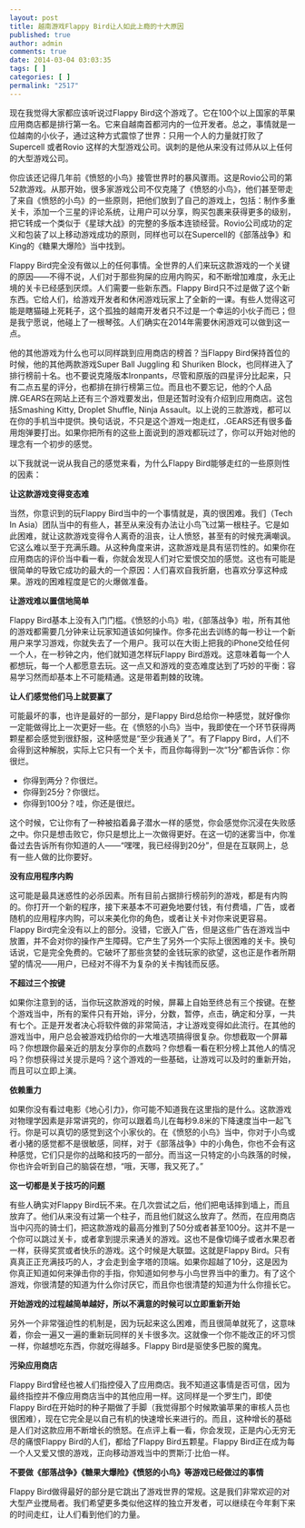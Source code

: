 ```yaml
---
layout: post
title: 越南游戏Flappy Bird让人如此上瘾的十大原因
published: true
author: admin
comments: true
date: 2014-03-04 03:03:35
tags: [ ]
categories: [ ]
permalink: "2517"
---
```



现在我觉得大家都应该听说过Flappy Bird这个游戏了。它在100个以上国家的苹果应用商店都是排行第一名。它来自越南首都河内的一位开发者。总之，事情就是一位越南的小伙子，通过这种方式震惊了世界：只用一个人的力量就打败了Supercell 或者Rovio 这样的大型游戏公司。讽刺的是他从来没有过师从以上任何的大型游戏公司。

你应该还记得几年前《愤怒的小鸟》接管世界时的暴风骤雨。这是Rovio公司的第52款游戏。从那开始，很多家游戏公司不仅克隆了《愤怒的小鸟》，他们甚至带走了来自《愤怒的小鸟》的一些原则，把他们放到了自己的游戏上，包括：制作多重关卡，添加一个三星的评论系统，让用户可以分享，购买包裹来获得更多的级别，把它转成一个类似于《星球大战》的完整的多版本连锁经营。Rovio公司成功的定义和包装了以上移动游戏成功的原则，同样也可以在Supercell的《部落战争》和King的《糖果大爆险》当中找到。

Flappy Bird完全没有做以上的任何事情。全世界的人们来玩这款游戏的一个关键的原因——不得不说，人们对于那些狗屎的应用内购买，和不断增加难度，永无止境的关卡已经感到厌烦。人们需要一些新东西。Flappy Bird只不过是做了这个新东西。它给人们，给游戏开发者和休闲游戏玩家上了全新的一课。有些人觉得这可能是瞎猫碰上死耗子，这个孤独的越南开发者只不过是一个幸运的小伙子而已；但是我宁愿说，他碰上了一根琴弦。人们确实在2014年需要休闲游戏可以做到这一点。

他的其他游戏为什么也可以同样跳到应用商店的榜首？当Flappy Bird保持首位的时候，他的其他两款游戏Super Ball Juggling 和 Shuriken Block，也同样进入了排行榜前十名。也不要说克隆版本Ironpants，尽管和原版的四星评分比起来，只有二点五星的评分，也都排在排行榜第三位。而且也不要忘记，他的个人品牌.GEARS在网站上还有三个游戏要发出，但是还暂时没有介绍到应用商店。这包括Smashing Kitty, Droplet Shuffle, Ninja Assault。以上说的三款游戏，都可以在你的手机当中提供。换句话说，不只是这个游戏一炮走红，.GEARS还有很多备用炮弹要打出。如果你把所有的这些上面说到的游戏都玩过了，你可以开始对他的理念有一个初步的感觉。

以下我就说一说从我自己的感觉来看，为什么Flappy Bird能够走红的一些原则性的因素：

**让这款游戏变得变态难**

当然，你意识到的玩Flappy Bird当中的一个事情就是，真的很困难。我们（Tech In Asia）团队当中的有些人，甚至从来没有办法让小鸟飞过第一根柱子。它是如此困难，就让这款游戏变得令人离奇的沮丧，让人愤怒，甚至有的时候充满嘲讽。它这么难以至于充满乐趣。从这种角度来讲，这款游戏是具有惩罚性的。如果你在应用商店的评价当中看一看，你就会发现人们对它爱恨交加的感觉。这也有可能是很简单的导致它成功的最大的一个原因：人们喜欢自我折磨，也喜欢分享这种成果。游戏的困难程度是它的火爆做准备。

**让游戏难以置信地简单**

Flappy Bird基本上没有入门门槛。《愤怒的小鸟》啦，《部落战争》啦，所有其他的游戏都需要几分钟来让玩家知道该如何操作。你多花出去训练的每一秒让一个新用户来学习游戏，你就失去了一个用户。我可以在大街上把我的iPhone交给任何一个人，在一秒钟之内，他们就知道怎样玩Flappy Bird游戏。这意味着每一个人都想玩，每一个人都愿意去玩。这一点又和游戏的变态难度达到了巧妙的平衡：容易学习然而却基本上不可能精通。这是带着荆棘的玫瑰。

**让人们感觉他们马上就要赢了**

可能最坏的事，也许是最好的一部分，是Flappy Bird总给你一种感觉，就好像你一定能做得比上一次更好一些。在《愤怒的小鸟》当中，我即使在一个环节获得两颗星都会感觉到很舒服，这种感觉是“至少我通关了”。有了Flappy Bird，人们不会得到这种解脱，实际上它只有一个关卡，而且你每得到一次“1分”都告诉你：你很烂。

  * 你得到两分？你很烂。
  * 你得到25分？你很烂。
  * 你得到100分？哇，你还是很烂。

这个时候，它让你有了一种被掐着鼻子潜水一样的感觉，你会感觉你沉浸在失败感之中。你只是想击败它，你只是想比上一次做得更好。在这一切的迷雾当中，你准备过去告诉所有你知道的人——“嘿嘿，我已经得到20分”，但是在互联网上，总有一些人做的比你要好。

**没有应用程序内购**

这可能是最具迷惑性的必杀因素。所有目前占据排行榜前列的游戏，都是有内购的。你打开一个新的程序，接下来基本不可避免地要付钱，有付费墙，广告，或者随机的应用程序内购，可以来美化你的角色，或者让关卡对你来说更容易。Flappy Bird完全没有以上的部分。没错，它嵌入广告，但是这些广告在游戏当中放置，并不会对你的操作产生障碍。它产生了另外一个实际上很困难的关卡。换句话说，它是完全免费的。它破坏了那些贪婪的金钱玩家的欲望，这也正是作者所期望的情况——用户，已经对不得不为复杂的关卡掏钱而反感。

**不超过三个按键**

如果你注意到的话，当你玩这款游戏的时候，屏幕上自始至终总有三个按键。在整个游戏当中，所有的案件只有开始，评分，分数，暂停，点击，确定和分享，一共有七个。正是开发者决心将软件做的非常简洁，才让游戏变得如此流行。在其他的游戏当中，用户总会被游戏扔给你的一大堆选项搞得很复杂。你想截取一个屏幕吗？你想跟你最亲近的朋友分享你的点数吗？你想看一看在积分榜上其他人的情况吗？你想获得过关提示是吗？这个游戏的一些基础，让游戏可以及时的重新开始，而且可以立即上演。

**依赖重力**

如果你没有看过电影《地心引力》，你可能不知道我在这里指的是什么。这款游戏对物理学因素是非常讲究的，你可以跟着鸟儿在每秒9.8米的下降速度当中一起飞行。你是可以真切的感觉到这个小家伙的。在《愤怒的小鸟》当中，你对于小鸟或者小猪的感觉都不是很敏感，同样，对于《部落战争》中的小角色，你也不会有这种感觉，它们只是你的战略和技巧的一部分。而当这一只特定的小鸟跌落的时候，你也许会听到自己的脑袋在想，“哦，天哪，我又死了。”

**这一切都是关于技巧的问题**

有些人确实对Flappy Bird玩不来。在几次尝试之后，他们把电话摔到墙上，而且放弃了。他们从来没有过第一个柱子，而且他们就这么放弃了。然而，在应用商店当中闪亮的骑士们，把这款游戏的最高分推到了50分或者甚至100分。这并不是一个你可以跳过关卡，或者拿到提示来通关的游戏。这也不是像切绳子或者水果忍者一样，获得奖赏或者快乐的游戏。这个时候是大联盟。这就是Flappy Bird。只有真真正正充满技巧的人，才会走到金字塔的顶端。如果你超越了10分，这是因为你真正知道如何来弹击你的手指，你知道如何参与小鸟世界当中的重力。有了这个游戏，你很清楚的知道为什么你讨厌它，而且你也很清楚的知道为什么你擅长它。

**开始游戏的过程越简单越好，所以不满意的时候可以立即重新开始**

另外一个非常强迫性的机制是，因为玩起来这么困难，而且很简单就死了，这意味着，你会一遍又一遍的重新玩同样的关卡很多次。这就像一个你不能改正的坏习惯一样，你越想吃东西，你就吃得越多。Flappy Bird是驱使多巴胺的魔鬼。

**污染应用商店**

Flappy Bird曾经也被人们指控侵入了应用商店。我不知道这事情是否可信，因为最终指控并不像应用商店当中的其他应用一样。这同样是一个罗生门，即使Flappy Bird在开始时的种子期做了手脚（我觉得那个时候欺骗苹果的审核人员也很困难），现在它完全是以自己有机的快速增长来进行的。而且，这种增长的基础是人们对这款应用不断增长的愤怒。在点评上看一看，你会发现，正是内心无穷无尽的痛恨Flappy Bird的人们，都给了Flappy Bird五颗星。Flappy Bird正在成为每一个人又爱又恨的游戏，正向移动游戏当中的贾斯汀·比伯一样。

**不要做《部落战争》《糖果大爆险》《愤怒的小鸟》等游戏已经做过的事情**

Flappy Bird做得最好的部分是它跳出了游戏世界的常规。这是我们非常欢迎的对大型产业搅局者。我们希望更多类似他这样的独立开发者，可以继续在今年剩下来的时间走红，让人们看到他们的力量。